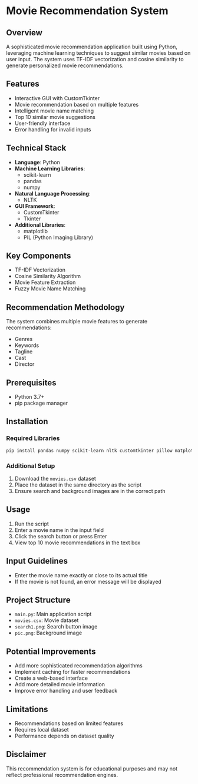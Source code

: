# Movie Recommendation System

## Overview
A sophisticated movie recommendation application built using Python, leveraging machine learning techniques to suggest similar movies based on user input. The system uses TF-IDF vectorization and cosine similarity to generate personalized movie recommendations.

## Features
- Interactive GUI with CustomTkinter
- Movie recommendation based on multiple features
- Intelligent movie name matching
- Top 10 similar movie suggestions
- User-friendly interface
- Error handling for invalid inputs

## Technical Stack
- **Language**: Python
- **Machine Learning Libraries**: 
  - scikit-learn
  - pandas
  - numpy
- **Natural Language Processing**: 
  - NLTK
- **GUI Framework**: 
  - CustomTkinter
  - Tkinter
- **Additional Libraries**: 
  - matplotlib
  - PIL (Python Imaging Library)

## Key Components
- TF-IDF Vectorization
- Cosine Similarity Algorithm
- Movie Feature Extraction
- Fuzzy Movie Name Matching

## Recommendation Methodology
The system combines multiple movie features to generate recommendations:
- Genres
- Keywords
- Tagline
- Cast
- Director

## Prerequisites
- Python 3.7+
- pip package manager

## Installation

### Required Libraries
```bash
pip install pandas numpy scikit-learn nltk customtkinter pillow matplotlib
```

### Additional Setup
1. Download the `movies.csv` dataset
2. Place the dataset in the same directory as the script
3. Ensure search and background images are in the correct path

## Usage
1. Run the script
2. Enter a movie name in the input field
3. Click the search button or press Enter
4. View top 10 movie recommendations in the text box

## Input Guidelines
- Enter the movie name exactly or close to its actual title
- If the movie is not found, an error message will be displayed

## Project Structure
- `main.py`: Main application script
- `movies.csv`: Movie dataset
- `search1.png`: Search button image
- `pic.png`: Background image

## Potential Improvements
- Add more sophisticated recommendation algorithms
- Implement caching for faster recommendations
- Create a web-based interface
- Add more detailed movie information
- Improve error handling and user feedback

## Limitations
- Recommendations based on limited features
- Requires local dataset
- Performance depends on dataset quality

## Disclaimer
This recommendation system is for educational purposes and may not reflect professional recommendation engines.
